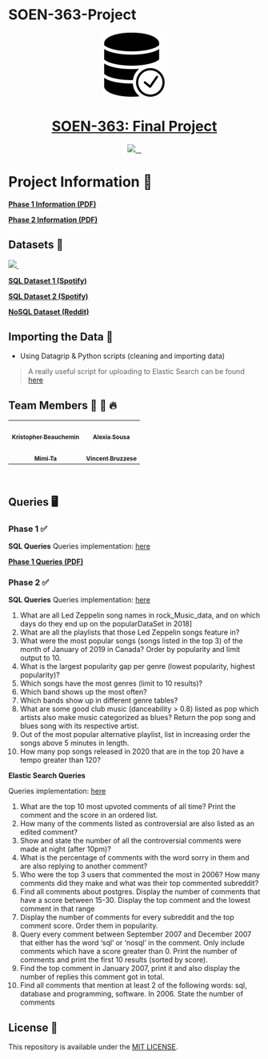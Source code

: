 # SOEN-363-Project

<p align="center">
  <a href="https://github.com/KrisTheCanadian/SOEN-363-Project">
  <img src="./resources/db.png" height="128">
    <h1 align="center">SOEN-363: Final Project</h1>
  </a>
</p>

<p align="center">
  <a aria-label="Github" href="https://github.com/KrisTheCanadian/SOEN-363-Project">
    <img src="https://img.shields.io/badge/GitHub-100000?style=for-the-badge&logo=github&logoColor=white">
  </a>
  <a aria-label="Postgres" href="https://www.postgresql.org/">
    <img alt="" src="https://img.shields.io/badge/postgres-%23316192.svg?style=for-the-badge&logo=postgresql&logoColor=white">
  </a>
  <a aria-label="Elastic Search" href="https://www.elastic.co/">
    <img alt="" src="https://img.shields.io/badge/-ElasticSearch-005571?style=for-the-badge&logo=elasticsearch">
  </a>
      <a aria-label="markdown" href="https://www.python.org/">
    <img alt="" src="https://img.shields.io/badge/python-3670A0?style=for-the-badge&logo=python&logoColor=ffdd54">
  </a>
</p>

# Project Information 🚀

[**Phase 1 Information (PDF)**](./PHASE_1/SOEN_363_Project_Phase1_winter.pdf)

[**Phase 2 Information (PDF)**](./PHASE_2/SOEN363_Project_Phase2-Winter2022.pdf)

## Datasets 📙

<p align="left">
  <a aria-label="SQL Dataset" href="https://www.kaggle.com/datasets/pepepython/spotify-huge-database-daily-charts-over-3-years?select=Database+to+calculate+popularity.csv">
    <img src="https://img.shields.io/badge/Spotify-1ED760?style=for-the-badge&logo=spotify&logoColor=white">
  </a>
  <a aria-label="Reddit Dataset" href="https://files.pushshift.io/reddit/comments/">
    <img alt="" src="https://img.shields.io/badge/Reddit-FF4500?style=for-the-badge&logo=reddit&logoColor=white">
  </a>
</p>

[**SQL Dataset 1 (Spotify)**](https://www.kaggle.com/datasets/pepepython/spotify-huge-database-daily-charts-over-3-years?select=Database+to+calculate+popularity.csv)

[**SQL Dataset 2 (Spotify)**](https://www.kaggle.com/datasets/pepepython/spotify-huge-database-daily-charts-over-3-years?select=Database+to+calculate+popularity.csv)

[**NoSQL Dataset (Reddit)**](https://files.pushshift.io/reddit/comments/)

## Importing the Data 📁

- Using Datagrip & Python scripts (cleaning and importing data)

> A really useful script for uploading to Elastic Search can be found [here](./PHASE_2/NoSQL/import_script.py)

## Team Members 💪 🎉 🔥

<div align="center">
<table>
  <tr>
    <td align="center"><a href="https://github.com/KrisTheCanadian"><img src="https://avatars.githubusercontent.com/u/31254679?v=4" width="100px;" alt=""/><br /><sub><b>Kristopher Beauchemin</b></sub></a></td>
        <td align="center"><a href="https://github.com/Alexialsousa"><img src="https://avatars.githubusercontent.com/u/55991887?v=4" width="100px;" alt=""/><br /><sub><b>Alexia Sousa</b></sub></a></td> 
  </tr>
  <tr>
   <td align="center"><a href="https://github.com/mimi-ta"><img src="https://avatars.githubusercontent.com/u/46931367?v=4" width="100px;" alt=""/><br /><sub><b>Mimi Ta</b></sub></a></td>
   <td align="center"><a href="https://github.com/Sirlacksalot"><img src="https://avatars.githubusercontent.com/u/48250748?v=4" width="100px;" alt=""/><br /><sub><b>Vincent Bruzzese</b></sub></a></td>
  </tr>
</table>
</div>
<br>

## Queries 🖥️

### Phase 1 ✅

**SQL Queries**
Queries implementation: [here](./PHASE_1/sql/)

[**Phase 1 Queries (PDF)**](./PHASE_1/SOEN_363_Project_Phase1_winter.pdf)

### Phase 2 ✅

**SQL Queries**
Queries implementation: [here](./PHASE_2/sql/)

<ol>
  <li>What are all Led Zeppelin song names in rock_Music_data, and on which days do they end up on the popularDataSet in 2018]</li>
  <li>What are all the playlists that those Led Zeppelin songs feature in?</li>
  <li>What were the most popular songs (songs listed in the top 3) of the month of January of 2019 in Canada? Order by popularity and limit output to 10.</li>
  <li>What is the largest popularity gap per genre (lowest popularity, highest popularity)?</li>
  <li>Which songs have the most genres (limit to 10 results)?</li>
  <li>Which band shows up the most often?</li>
  <li>Which bands show up in different genre tables?</li>
  <li>What are some good club music (danceability  > 0.8) listed as pop which artists also make music categorized as blues? Return the pop song and blues song with its respective artist.</li>
  <li>Out of the most popular alternative playlist, list in increasing order the songs above 5 minutes in length. </li>
  <li>How many pop songs released in 2020 that are in the top 20 have a tempo greater than 120?</li>
</ol>

**Elastic Search Queries**

Queries implementation: [here](./PHASE_2/NoSQL/queries.py)

<ol>
  <li>What are the top 10 most upvoted comments of all time? Print the comment and the score in an ordered list.</li>
  <li>How many of the comments listed as controversial are also listed as an edited comment?</li>
  <li>Show and state the number of all the controversial comments were made at night (after 10pm)?</li>
  <li>What is the percentage of comments with the word sorry in them and are also replying to another comment?</li>
  <li>Who were the top 3 users that commented the most in 2006? How many comments did they make and what was their top commented subreddit?</li>
  <li>Find all comments about postgres. Display the number of comments that have a score between 15-30. Display the top comment and the lowest comment in that range</li>
  <li>Display the number of comments for every subreddit and the top comment score. Order them in popularity.</li>
  <li>Query every comment between September 2007 and December 2007 that either has the word ‘sql’ or ‘nosql’ in the comment. Only include comments which have a score greater than 0. Print the number of comments and print the first 10 results (sorted by score).</li>
  <li>Find the top comment in January 2007, print it and also display the number of replies this comment got in total.</li>
  <li>Find all comments that mention at least 2 of the following words: sql, database and programming, software. In 2006. State the number of comments </li>
</ol>

## License 📝

This repository is available under the [MIT LICENSE](./LICENSE).
